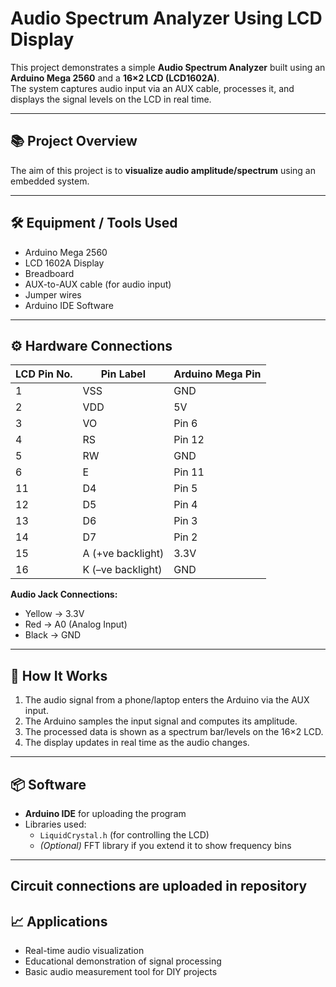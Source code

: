 # Audio Spectrum Analyzer Using LCD Display

This project demonstrates a simple **Audio Spectrum Analyzer** built using an **Arduino Mega 2560** and a **16×2 LCD (LCD1602A)**.  
The system captures audio input via an AUX cable, processes it, and displays the signal levels on the LCD in real time.

---

## 📚 Project Overview
The aim of this project is to **visualize audio amplitude/spectrum** using an embedded system.  

---

## 🛠️ Equipment / Tools Used
- Arduino Mega 2560
- LCD 1602A Display
- Breadboard
- AUX-to-AUX cable (for audio input)
- Jumper wires
- Arduino IDE Software

---

## ⚙️ Hardware Connections
| LCD Pin No. | Pin Label | Arduino Mega Pin |
|-------------|-----------|------------------|
| 1           | VSS       | GND              |
| 2           | VDD       | 5V               |
| 3           | VO        | Pin 6            |
| 4           | RS        | Pin 12           |
| 5           | RW        | GND              |
| 6           | E         | Pin 11           |
| 11          | D4        | Pin 5            |
| 12          | D5        | Pin 4            |
| 13          | D6        | Pin 3            |
| 14          | D7        | Pin 2            |
| 15          | A (+ve backlight) | 3.3V     |
| 16          | K (–ve backlight) | GND      |

**Audio Jack Connections:**
- Yellow → 3.3V  
- Red → A0 (Analog Input)  
- Black → GND  

---

## 🚀 How It Works
1. The audio signal from a phone/laptop enters the Arduino via the AUX input.
2. The Arduino samples the input signal and computes its amplitude.
3. The processed data is shown as a spectrum bar/levels on the 16×2 LCD.
4. The display updates in real time as the audio changes.

---

## 📦 Software
- **Arduino IDE** for uploading the program
- Libraries used:
  - `LiquidCrystal.h` (for controlling the LCD)
  - *(Optional)* FFT library if you extend it to show frequency bins

---

Circuit connections are uploaded in repository
---
## 📈 Applications
- Real-time audio visualization
- Educational demonstration of signal processing
- Basic audio measurement tool for DIY projects
